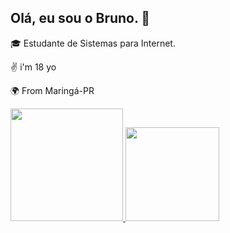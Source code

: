 ## Olá, eu sou o Bruno. 👋

🎓 Estudante de Sistemas para Internet.

✌ i'm 18 yo

🌍 From Maringá-PR
 <div>
  <a href="https://github.com/eubrunodev">
  <img height="180em" src="https://github-readme-stats.vercel.app/api?username=eubrunodev&show_icons=true&theme=dark&include_all_commits=true&count_private=true"/>
     <img height="150em" src="https://github-readme-stats.vercel.app/api/top-langs/?username=eubrunodev&layout=compact&langs_count=7&theme=dark"/>
</div>
